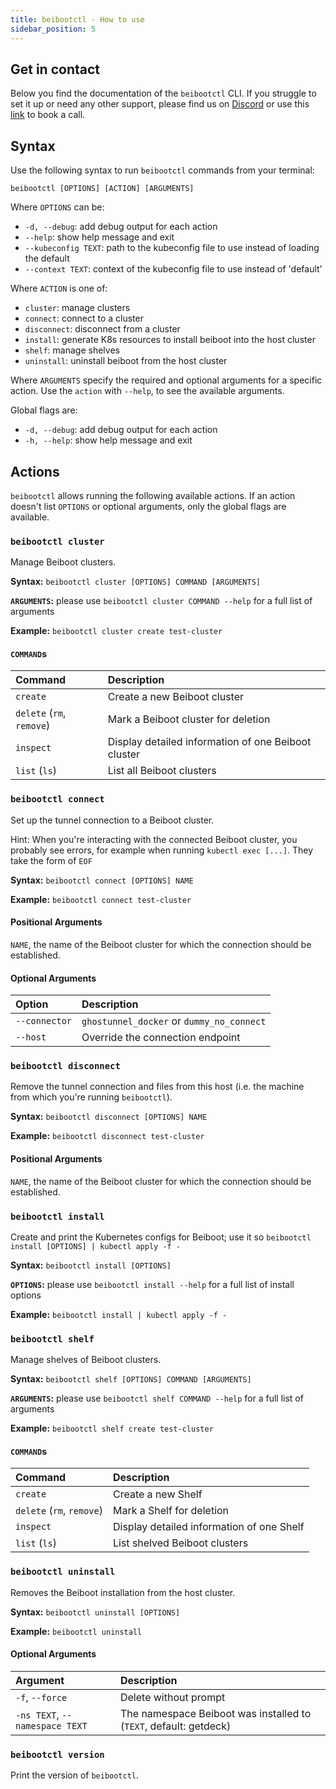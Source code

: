 ```yaml
---
title: beibootctl - How to use
sidebar_position: 5
---
```


## Get in contact
Below you find the documentation of the `beibootctl` CLI. 
If you struggle to set it up or need any other support, please find us on [Discord](https://discord.gg/KPeGxY2fb8) or use this [link](https://meetings.hubspot.com/hannes/getdeck-help) to book a call.


## Syntax

Use the following syntax to run `beibootctl` commands from your terminal:
```
beibootctl [OPTIONS] [ACTION] [ARGUMENTS]
```
Where `OPTIONS` can be:
- `-d, --debug`: add debug output for each action
- `--help`: show help message and exit
- `--kubeconfig TEXT`: path to the kubeconfig file to use instead of loading the default
- `--context TEXT`: context of the kubeconfig file to use instead of 'default'

Where `ACTION` is one of:
- `cluster`: manage clusters
- `connect`: connect to a cluster
- `disconnect`: disconnect from a cluster
- `install`: generate K8s resources to install beiboot into the host cluster
- `shelf`: manage shelves
- `uninstall`: uninstall beiboot from the host cluster

Where `ARGUMENTS` specify the required and optional arguments for a specific action. Use the `action` with `--help`, to see the available arguments.

Global flags are:
- `-d, --debug`: add debug output for each action
- `-h, --help`: show help message and exit



## Actions
`beibootctl` allows running the following available actions. If an action doesn't list `OPTIONS` or optional arguments, only the global flags are available.


### `beibootctl cluster`
Manage Beiboot clusters.

**Syntax:** `beibootctl cluster [OPTIONS] COMMAND [ARGUMENTS]`

**`ARGUMENTS`:** please use `beibootctl cluster COMMAND --help` for a full list of arguments

**Example:** `beibootctl cluster create test-cluster`

#### `COMMAND`s

| Command                   | Description                                         |
|:--------------------------|:----------------------------------------------------|
| `create`                  | Create a new Beiboot cluster                        |
| `delete` (`rm`, `remove`) | Mark a Beiboot cluster for deletion                 |
| `inspect`                 | Display detailed information of one Beiboot cluster | 
| `list` (`ls`)             | List all Beiboot clusters                           |


### `beibootctl connect`
Set up the tunnel connection to a Beiboot cluster.

Hint: When you're interacting with the connected Beiboot cluster, you probably see errors, for example when running `kubectl exec [...]`. 
They take the form of `EOF`

**Syntax:** `beibootctl connect [OPTIONS] NAME`

**Example:** `beibootctl connect test-cluster`

#### Positional Arguments
`NAME`, the name of the Beiboot cluster for which the connection should be established.

#### Optional Arguments

| Option        | Description                               |
|:--------------|:------------------------------------------|
| `--connector` | `ghostunnel_docker` or `dummy_no_connect` |
| `--host`      | Override the connection endpoint          |


### `beibootctl disconnect`
Remove the tunnel connection and files from this host (i.e. the machine from which you're running `beibootctl`).

**Syntax:** `beibootctl disconnect [OPTIONS] NAME`

**Example:** `beibootctl disconnect test-cluster`

#### Positional Arguments
`NAME`, the name of the Beiboot cluster for which the connection should be established.


### `beibootctl install`
Create and print the Kubernetes configs for Beiboot; use it so `beibootctl install [OPTIONS] | kubectl apply -f -`

**Syntax:** `beibootctl install [OPTIONS]`

**`OPTIONS`:** please use `beibootctl install --help` for a full list of install options

**Example:** `beibootctl install | kubectl apply -f -`


### `beibootctl shelf`
Manage shelves of Beiboot clusters.

**Syntax:** `beibootctl shelf [OPTIONS] COMMAND [ARGUMENTS]`

**`ARGUMENTS`:** please use `beibootctl shelf COMMAND --help` for a full list of arguments

**Example:** `beibootctl shelf create test-cluster`

#### `COMMAND`s

| Command                   | Description                               |
|:--------------------------|:------------------------------------------|
| `create`                  | Create a new Shelf                        |
| `delete` (`rm`, `remove`) | Mark a Shelf for deletion                 |
| `inspect`                 | Display detailed information of one Shelf | 
| `list` (`ls`)             | List shelved Beiboot clusters             |


### `beibootctl uninstall`
Removes the Beiboot installation from the host cluster.

**Syntax:** `beibootctl uninstall [OPTIONS]`

**Example:** `beibootctl uninstall`

#### Optional Arguments

| Argument                       | Description                                                       |
|:-------------------------------|:------------------------------------------------------------------|
| `-f`, `--force`                | Delete without prompt                                             |
| `-ns TEXT`, `--namespace TEXT` | The namespace Beiboot was installed to (`TEXT`, default: getdeck) |


### `beibootctl version`
Print the version of `beibootctl`.
